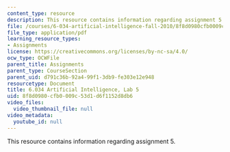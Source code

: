 ```yaml
---
content_type: resource
description: This resource contains information regarding assignment 5.
file: /courses/6-034-artificial-intelligence-fall-2010/8f8d0980cfb0009c53d1d6f1152d8db6_MIT6_034F10_lab5.pdf
file_type: application/pdf
learning_resource_types:
- Assignments
license: https://creativecommons.org/licenses/by-nc-sa/4.0/
ocw_type: OCWFile
parent_title: Assignments
parent_type: CourseSection
parent_uid: d791c36b-92a4-99f1-3db9-fe303e12e948
resourcetype: Document
title: 6.034 Artificial Intelligence, Lab 5
uid: 8f8d0980-cfb0-009c-53d1-d6f1152d8db6
video_files:
  video_thumbnail_file: null
video_metadata:
  youtube_id: null
---
```

This resource contains information regarding assignment 5.